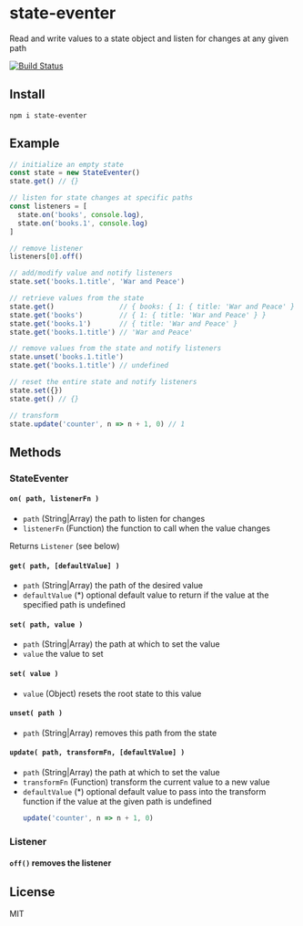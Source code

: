 # state-eventer

Read and write values to a state object and listen for changes at any given path

[![Build Status](https://travis-ci.org/will123195/state-eventer.svg?branch=master)](https://travis-ci.org/will123195/state-eventer)

## Install

```
npm i state-eventer
```

## Example

```js
// initialize an empty state
const state = new StateEventer()
state.get() // {}

// listen for state changes at specific paths
const listeners = [
  state.on('books', console.log),
  state.on('books.1', console.log)
]

// remove listener
listeners[0].off()

// add/modify value and notify listeners
state.set('books.1.title', 'War and Peace')

// retrieve values from the state
state.get()                // { books: { 1: { title: 'War and Peace' } } }
state.get('books')         // { 1: { title: 'War and Peace' } }
state.get('books.1')       // { title: 'War and Peace' }
state.get('books.1.title') // 'War and Peace'

// remove values from the state and notify listeners
state.unset('books.1.title')
state.get('books.1.title') // undefined

// reset the entire state and notify listeners
state.set({})
state.get() // {}

// transform
state.update('counter', n => n + 1, 0) // 1
```

## Methods

### StateEventer

#### `on( path, listenerFn )`
- `path` (String|Array) the path to listen for changes
- `listenerFn` (Function) the function to call when the value changes

Returns `Listener` (see below)

#### `get( path, [defaultValue] )`
- `path` (String|Array) the path of the desired value
- `defaultValue` (*) optional default value to return if the value at the specified path is undefined

#### `set( path, value )`
- `path` (String|Array) the path at which to set the value
- `value` the value to set

#### `set( value )`
- `value` (Object) resets the root state to this value

#### `unset( path )`
- `path` (String|Array) removes this path from the state

#### `update( path, transformFn, [defaultValue] )`
- `path` (String|Array) the path at which to set the value
- `transformFn` (Function) transform the current value to a new value
- `defaultValue` (*) optional default value to pass into the transform function if the value at the given path is undefined
  ```js
  update('counter', n => n + 1, 0)
  ```

### Listener

#### `off()` removes the listener

## License

MIT
